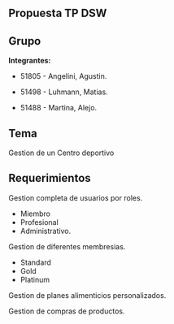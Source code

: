 Propuesta TP DSW
-
Grupo
-
__Integrantes:__

- 51805 - Angelini, Agustin. 

- 51498 - Luhmann, Matias.

- 51488 - Martina, Alejo.

Tema
-
Gestion de un Centro deportivo

Requerimientos
-
Gestion completa de usuarios por roles.
  -  Miembro
  -  Profesional
  -  Administrativo.
    
Gestion de diferentes membresias.
  -  Standard
  -  Gold
  -  Platinum

Gestion de planes alimenticios personalizados.

Gestion de compras de productos.
